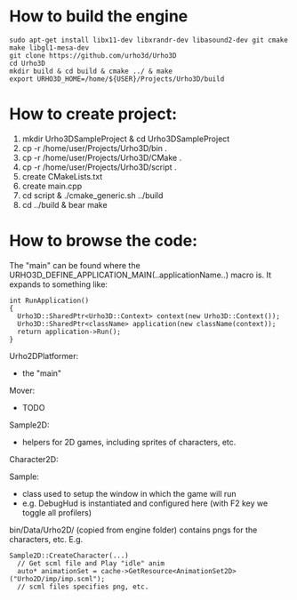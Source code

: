 # How to build the engine

    sudo apt-get install libx11-dev libxrandr-dev libasound2-dev git cmake make libgl1-mesa-dev
    git clone https://github.com/urho3d/Urho3D
    cd Urho3D
    mkdir build & cd build & cmake ../ & make
    export URHO3D_HOME=/home/${USER}/Projects/Urho3D/build

# How to create project:

1. mkdir Urho3DSampleProject & cd Urho3DSampleProject
2. cp -r /home/user/Projects/Urho3D/bin .
3. cp -r /home/user/Projects/Urho3D/CMake .
4. cp -r /home/user/Projects/Urho3D/script .
5. create CMakeLists.txt
6. create main.cpp
7. cd script & ./cmake_generic.sh ../build
8. cd ../build & bear make

# How to browse the code:

The "main" can be found where the URHO3D_DEFINE_APPLICATION_MAIN(..applicationName..) macro is.
It expands to something like:

    int RunApplication()
    {
      Urho3D::SharedPtr<Urho3D::Context> context(new Urho3D::Context());
      Urho3D::SharedPtr<className> application(new className(context));
      return application->Run();
    }

Urho2DPlatformer:
- the "main"

Mover:
- TODO

Sample2D:
- helpers for 2D games, including sprites of characters, etc.

Character2D:

Sample:
- class used to setup the window in which the game will run
- e.g. DebugHud is instantiated and configured here (with F2 key we toggle all profilers)

bin/Data/Urho2D/ (copied from engine folder) contains pngs for the characters, etc.
E.g.

    Sample2D::CreateCharacter(...)
      // Get scml file and Play "idle" anim
      auto* animationSet = cache->GetResource<AnimationSet2D>("Urho2D/imp/imp.scml");
      // scml files specifies png, etc.
